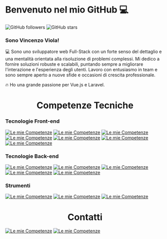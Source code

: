 <h1>Benvenuto nel mio GitHub 💻</h1>

![GitHub followers](https://img.shields.io/github/followers/tuo-username?style=social)
![GitHub stars](https://img.shields.io/github/stars/tuo-username?style=social)

<h3>Sono Vincenzo Viola!</h3>

<p>💻 Sono uno sviluppatore web Full-Stack con un forte senso del dettaglio e una mentalità orientata alla risoluzione di problemi complessi. Mi dedico a fornire soluzioni robuste e scalabili, puntando sempre a migliorare l'interazione e l'esperienza degli utenti. Lavoro con entusiasmo in team e sono sempre aperto a nuove sfide e occasioni di crescita professionale.</p> <p>🔥 Ho una grande passione per Vue.js e Laravel.</p>

<h1 align="center">Competenze Tecniche</h1>

<!-- <h3 align="left">Attualmente sto imparando</h3>

[![Le mie Competenze](https://skillicons.dev/icons?i=react)](https://react.dev/) -->

<h3>Tecnologie Front-end</h3>

[![Le mie Competenze](https://skillicons.dev/icons?i=html)](https://www.w3schools.com/html/)
[![Le mie Competenze](https://skillicons.dev/icons?i=css)](https://www.w3schools.com/css/)
[![Le mie Competenze](https://skillicons.dev/icons?i=js)](https://www.w3schools.com/js/)
[![Le mie Competenze](https://skillicons.dev/icons?i=vue)](https://vuejs.org/)
[![Le mie Competenze](https://skillicons.dev/icons?i=vite)](https://vitejs.dev/)
[![Le mie Competenze](https://skillicons.dev/icons?i=bootstrap)](https://getbootstrap.com/)
[![Le mie Competenze](https://skillicons.dev/icons?i=sass)](https://sass-lang.com/)

<h3>Tecnologie Back-end</h3>

[![Le mie Competenze](https://skillicons.dev/icons?i=nodejs)](https://nodejs.org/en)
[![Le mie Competenze](https://skillicons.dev/icons?i=php)](https://www.php.net/)
[![Le mie Competenze](https://skillicons.dev/icons?i=mysql)](https://www.mysql.com/)
[![Le mie Competenze](https://skillicons.dev/icons?i=laravel)](https://laravel.com/)
[![Le mie Competenze](https://skillicons.dev/icons?i=npm)](https://www.npmjs.com/)

<h3>Strumenti</h3>

[![Le mie Competenze](https://skillicons.dev/icons?i=postman)](https://www.postman.com/)
[![Le mie Competenze](https://skillicons.dev/icons?i=vscode)](https://code.visualstudio.com/)
[![Le mie Competenze](https://skillicons.dev/icons?i=git)](https://git-scm.com/)

<h1 align="center">Contatti</h1>

[![Le mie Competenze](https://skillicons.dev/icons?i=gmail)](mailto:vincy1621@gmail.com)
[![Le mie Competenze](https://skillicons.dev/icons?i=linkedin)](https://www.linkedin.com/in/vincenzo-viola-2b3271a7/)
